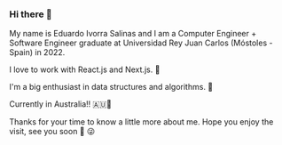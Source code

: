 ### Hi there 👋

My name is Eduardo Ivorra Salinas and I am a Computer Engineer + Software Engineer graduate at Universidad Rey Juan Carlos (Móstoles - Spain) in 2022.

I love to work with React.js and Next.js. 💯

I'm a big enthusiast in data structures and algorithms. 🤖

Currently in Australia!! 🇦🇺🐨
 
Thanks for your time to know a little more about me. Hope you enjoy the visit, see you soon 👋 😜
